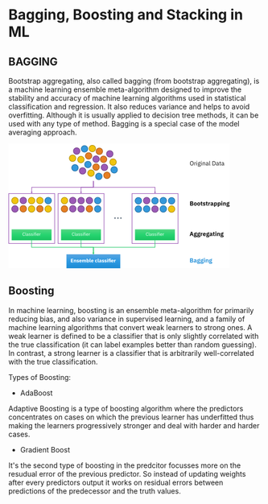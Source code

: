 # Bagging, Boosting and Stacking in ML


<h2>BAGGING</h2>

Bootstrap aggregating, also called bagging (from bootstrap aggregating), is a machine learning ensemble meta-algorithm designed to improve the stability and accuracy of machine learning algorithms used in statistical classification and regression. It also reduces variance and helps to avoid overfitting. Although it is usually applied to decision tree methods, it can be used with any type of method. Bagging is a special case of the model averaging approach.

![](visuals/440px-Ensemble_Bagging.svg.png)


<h2>Boosting</h2>

In machine learning, boosting is an ensemble meta-algorithm for primarily reducing bias, and also variance in supervised learning, and a family of machine learning algorithms that convert weak learners to strong ones. A weak learner is defined to be a classifier that is only slightly correlated with the true classification (it can label examples better than random guessing). In contrast, a strong learner is a classifier that is arbitrarily well-correlated with the true classification.

Types of Boosting:


* AdaBoost

Adaptive Boosting is a type of boosting algorithm where the predictors concentrates on cases on which the previous learner has underfitted thus making the learners
progressively stronger and deal with harder and harder cases.

* Gradient Boost

It's the second type of boosting in the predcitor focusses more on the resudual error of the previous predictor. So instead of updating weights after every predictors output
it works on residual errors between predictions of the predecessor and the truth values.
